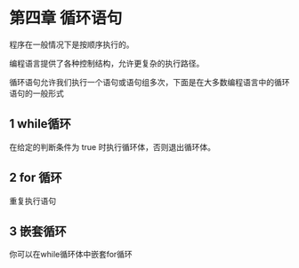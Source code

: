 # 第四章 循环语句
程序在一般情况下是按顺序执行的。

编程语言提供了各种控制结构，允许更复杂的执行路径。

循环语句允许我们执行一个语句或语句组多次，下面是在大多数编程语言中的循环语句的一般形式

## 1 while循环
在给定的判断条件为 true 时执行循环体，否则退出循环体。

## 2 for 循环
重复执行语句

## 3 嵌套循环
你可以在while循环体中嵌套for循环
